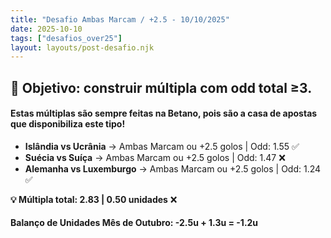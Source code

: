 ```yaml
---
title: "Desafio Ambas Marcam / +2.5 - 10/10/2025"
date: 2025-10-10
tags: ["desafios_over25"]
layout: layouts/post-desafio.njk
---
```


## 🎯 Objetivo: construir múltipla com odd total ≥3.

#### Estas múltiplas são sempre feitas na Betano, pois são a casa de apostas que disponibiliza este tipo!

- **Islândia vs Ucrânia** → Ambas Marcam ou +2.5 golos | Odd: 1.55 ✅
- **Suécia vs Suíça** → Ambas Marcam ou +2.5 golos | Odd: 1.47 ❌
- **Alemanha vs Luxemburgo** → Ambas Marcam ou +2.5 golos | Odd: 1.24 ✅

**💡 Múltipla total: 2.83 | 0.50 unidades** ❌

#### Balanço de Unidades Mês de Outubro: -2.5u + 1.3u = -1.2u